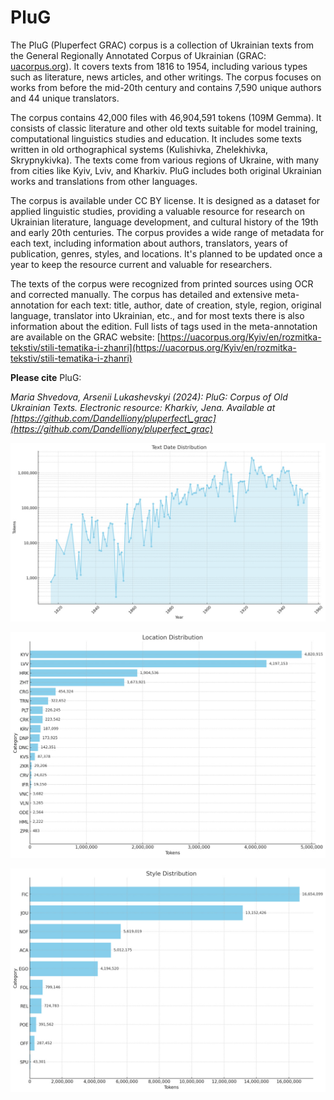 # PluG

The PluG (Pluperfect GRAC) corpus is a collection of Ukrainian texts from the General Regionally Annotated Corpus of Ukrainian (GRAC: [uacorpus.org](uacorpus.org)). It covers texts from 1816 to 1954, including various types such as literature, news articles, and other writings. The corpus focuses on works from before the mid-20th century and contains 7,590 unique authors and 44 unique translators.

The corpus contains 42,000 files with 46,904,591 tokens (109M Gemma). It consists of classic literature and other old texts suitable for model training, computational linguistics studies and education. It includes some texts written in old orthographical systems (Kulishivka, Zhelekhivka, Skrypnykivka). The texts come from various regions of Ukraine, with many from cities like Kyiv, Lviv, and Kharkiv. PluG includes both original Ukrainian works and translations from other languages.

The corpus is available under CC BY license. It is designed as a dataset for applied linguistic studies, providing a valuable resource for research on Ukrainian literature, language development, and cultural history of the 19th and early 20th centuries. The corpus provides a wide range of metadata for each text, including information about authors, translators, years of publication, genres, styles, and locations. It's planned to be updated once a year to keep the resource current and valuable for researchers.

The texts of the corpus were recognized from printed sources using OCR and corrected manually. The corpus has detailed and extensive meta-annotation for each text: title, author, date of creation, style, region, original language, translator into Ukrainian, etc., and for most texts there is also information about the edition. Full lists of tags used in the meta-annotation are available on the GRAC website: [https://uacorpus.org/Kyiv/en/rozmitka-tekstiv/stili-tematika-i-zhanri](https://uacorpus.org/Kyiv/en/rozmitka-tekstiv/stili-tematika-i-zhanri)

**Please cite** PluG:

_Maria Shvedova, Arsenii Lukashevskyi (2024): PluG: Corpus of Old Ukrainian Texts. Electronic resource: Kharkiv, Jena. Available at [https://github.com/Dandelliony/pluperfect\_grac](https://github.com/Dandelliony/pluperfect_grac)_

  

  

![](Files/image.png)  

![](Files/image%202.png)  

![](Files/image%203.png)
